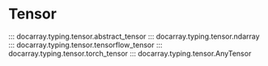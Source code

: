 # Tensor

::: docarray.typing.tensor.abstract_tensor
::: docarray.typing.tensor.ndarray
::: docarray.typing.tensor.tensorflow_tensor
::: docarray.typing.tensor.torch_tensor
::: docarray.typing.tensor.AnyTensor

